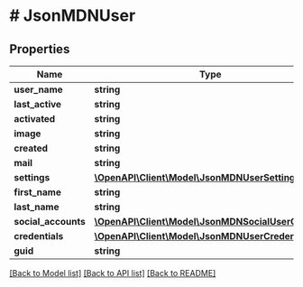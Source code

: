# # JsonMDNUser

## Properties

Name | Type | Description | Notes
------------ | ------------- | ------------- | -------------
**user_name** | **string** |  | [optional]
**last_active** | **string** |  | [optional]
**activated** | **string** |  | [optional]
**image** | **string** |  | [optional]
**created** | **string** |  | [optional]
**mail** | **string** |  | [optional]
**settings** | [**\OpenAPI\Client\Model\JsonMDNUserSetting[]**](JsonMDNUserSetting.md) |  | [optional]
**first_name** | **string** |  | [optional]
**last_name** | **string** |  | [optional]
**social_accounts** | [**\OpenAPI\Client\Model\JsonMDNSocialUserObject[]**](JsonMDNSocialUserObject.md) |  | [optional]
**credentials** | [**\OpenAPI\Client\Model\JsonMDNUserCredentials**](JsonMDNUserCredentials.md) |  | [optional]
**guid** | **string** |  | [optional]

[[Back to Model list]](../../README.md#models) [[Back to API list]](../../README.md#endpoints) [[Back to README]](../../README.md)
